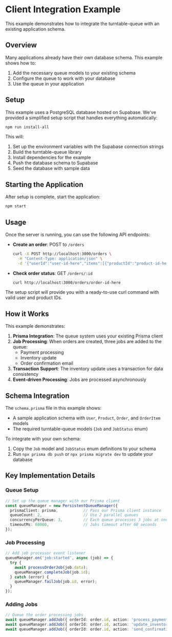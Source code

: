 # Client Integration Example

This example demonstrates how to integrate the turntable-queue with an existing application schema.

## Overview

Many applications already have their own database schema. This example shows how to:

1. Add the necessary queue models to your existing schema
2. Configure the queue to work with your database
3. Use the queue in your application

## Setup

This example uses a PostgreSQL database hosted on Supabase. We've provided a simplified setup script that handles everything automatically:

```bash
npm run install-all
```

This will:
1. Set up the environment variables with the Supabase connection strings
2. Build the turntable-queue library
3. Install dependencies for the example
4. Push the database schema to Supabase
5. Seed the database with sample data

## Starting the Application

After setup is complete, start the application:

```bash
npm start
```

## Usage

Once the server is running, you can use the following API endpoints:

- **Create an order**: POST to `/orders`
  ```bash
  curl -X POST http://localhost:3000/orders \
    -H "Content-Type: application/json" \
    -d '{"userId":"user-id-here","items":[{"productId":"product-id-here","quantity":2}]}'
  ```

- **Check order status**: GET `/orders/:id`
  ```bash
  curl http://localhost:3000/orders/order-id-here
  ```

The setup script will provide you with a ready-to-use curl command with valid user and product IDs.

## How it Works

This example demonstrates:

1. **Prisma Integration**: The queue system uses your existing Prisma client
2. **Job Processing**: When orders are created, three jobs are added to the queue:
   - Payment processing
   - Inventory update
   - Order confirmation email
3. **Transaction Support**: The inventory update uses a transaction for data consistency
4. **Event-driven Processing**: Jobs are processed asynchronously

## Schema Integration

The `schema.prisma` file in this example shows:

- A sample application schema with `User`, `Product`, `Order`, and `OrderItem` models
- The required turntable-queue models (`Job` and `JobStatus` enum)

To integrate with your own schema:

1. Copy the `Job` model and `JobStatus` enum definitions to your schema
2. Run `npx prisma db push` or `npx prisma migrate dev` to update your database

## Key Implementation Details

### Queue Setup

```typescript
// Set up the queue manager with our Prisma client
const queueManager = new PersistentQueueManager({
  prismaClient: prisma,           // Pass our Prisma client instance
  queueCount: 2,                  // Use 2 parallel queues
  concurrencyPerQueue: 3,         // Each queue processes 3 jobs at once
  timeoutMs: 60000,               // Jobs timeout after 60 seconds
});
```

### Job Processing

```typescript
// Add job processor event listener
queueManager.on('job:started', async (job) => {
  try {
    await processOrderJob(job.data);
    queueManager.completeJob(job.id);
  } catch (error) {
    queueManager.failJob(job.id, error);
  }
});
```

### Adding Jobs

```typescript
// Queue the order processing jobs
await queueManager.addJob({ orderId: order.id, action: 'process_payment' });
await queueManager.addJob({ orderId: order.id, action: 'update_inventory' });
await queueManager.addJob({ orderId: order.id, action: 'send_confirmation' });
``` 